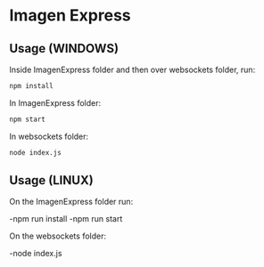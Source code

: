 # Imagen Express

## Usage (WINDOWS)

Inside ImagenExpress folder and then over websockets folder, run:

``` bash
npm install 
```

In ImagenExpress folder:

``` bash
npm start
```

In  websockets folder:

``` bash
node index.js
```



## Usage (LINUX)

On the ImagenExpress folder run:
 
-npm run install 
-npm run start

On the websockets folder:

-node index.js
